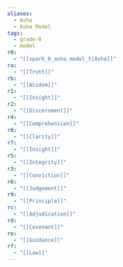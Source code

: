 ```yaml
---
aliases:
  - Asha
  - Asha Model
tags:
  - grade-0
  - model
r0:
  - "[[spark_0_asha_model_t|Asha]]"
ra:
  - "[[Truth]]"
rb:
  - "[[Wisdom]]"
r1:
  - "[[Insight]]"
r2:
  - "[[Discernment]]"
r4:
  - "[[Comprehension]]"
r8:
  - "[[Clarity]]"
r7:
  - "[[Insight]]"
r5:
  - "[[Integrity]]"
r3:
  - "[[Conviction]]"
r6:
  - "[[Judgement]]"
r9:
  - "[[Principle]]"
rc:
  - "[[Adjudication]]"
rd:
  - "[[Covenant]]"
re:
  - "[[Guidance]]"
rf:
  - "[[Law]]"
---
```

